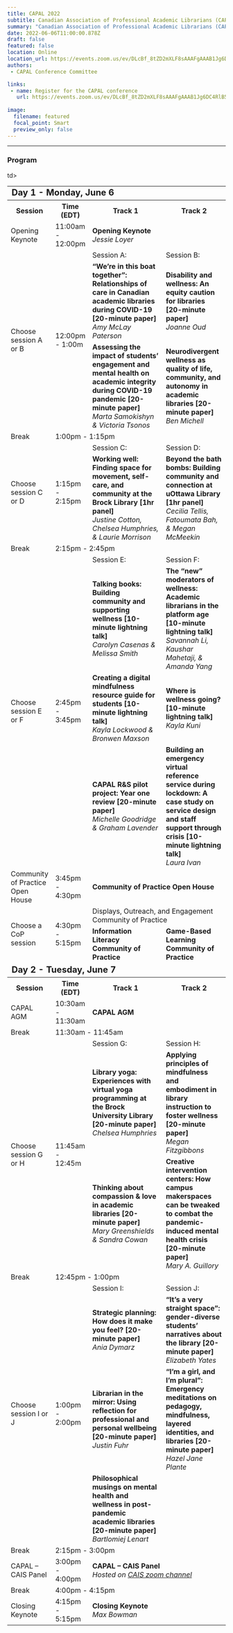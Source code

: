 ```yaml
---
title: CAPAL 2022
subtitle: Canadian Association of Professional Academic Librarians (CAPAL) Conference
summary: "Canadian Association of Professional Academic Librarians (CAPAL) Conference"
date: 2022-06-06T11:00:00.878Z
draft: false
featured: false
location: Online
location_url: https://events.zoom.us/ev/DLcBf_8tZD2mXLF8sAAAFgAAAB1Jg6DC4RlB59fqQghMRbUJ0y19GtfPZU-uPLEBeOMdf8yvPuCY~AEdhYueavXMvJCsgl-NOUsUNZUySPICd5Xl2NN0
authors:
 - CAPAL Conference Committee

links:
 - name: Register for the CAPAL conference
   url: https://events.zoom.us/ev/DLcBf_8tZD2mXLF8sAAAFgAAAB1Jg6DC4RlB59fqQghMRbUJ0y19GtfPZU-uPLEBeOMdf8yvPuCY~AEdhYueavXMvJCsgl-NOUsUNZUySPICd5Xl2NN0
   
image:
  filename: featured
  focal_point: Smart
  preview_only: false
---
```


---

### Program
<table style="width:100%">
  <tr>
      <td colspan=4 style="font-size:20px"><strong>Day 1 - Monday, June 6</strong> </td>
  </tr>
  <tr>
    <th style="width:15%">Session</th>
    <th style="width:15%">Time (EDT)</th>
    <th style="width:40%">Track 1</th>
    <th style="width:40%">Track 2</th>
  </tr>
  <tr>
    <td>Opening Keynote</td>
    <td>11:00am - 12:00pm</td>
    <td colspan=2>
      <STRONG>Opening Keynote</STRONG></br>
        <i>Jessie Loyer</i>
    </td>
  </tr>
  <tr>
    <td rowspan=3>Choose session A or B</td>
    <td rowspan=3>12:00pm - 1:00m</td>
    <td>Session A:</td>
    <td>Session B:</td>
  </tr>
  <tr>
    <td><strong>“We’re in this boat together”: Relationships of care in Canadian academic libraries during COVID-19 [20-minute paper]</strong><br>
        <i>Amy McLay Paterson</i>
     </td>
    <td><strong>Disability and wellness: An equity caution for libraries [20-minute paper]</strong><br>
        <i>Joanne Oud</i>
    </td>
  </tr>
  <tr>
    <td><strong>Assessing the impact of students’ engagement and mental health on academic integrity during COVID-19 pandemic [20-minute paper]</strong><br>
        <i>Marta Samokishyn & Victoria Tsonos </i>
    </td>
    <td><strong>Neurodivergent wellness as quality of life, community, and autonomy in academic libraries [20-minute paper]</strong><br>
        <i>Ben Michell</i>
    </td>
  </tr>
  <tr>
    <td>Break</td>
    <td colspan=3>1:00pm - 1:15pm</td>
  </tr>
  <tr>
    <td rowspan=2>Choose session C or D</td>
    <td rowspan=2>1:15pm - 2:15pm</td>
    <td>Session C:</td>
    <td>Session D:</td>
  </tr>
  <tr>
    <td><strong>Working well: Finding space for movement, self-care, and community at the Brock Library [1hr panel]</strong><br>
        <i>Justine Cotton, Chelsea Humphries, & Laurie Morrison</i>
    </td>
    <td><strong>Beyond the bath bombs: Building community and connection at uOttawa Library [1hr panel]</strong><br>
        <i>Cecilia Tellis, Fatoumata Bah, & Megan McMeekin</i>
    </td>
  </tr> 
  <tr>
    <td>Break</td>
    <td colspan=3>2:15pm - 2:45pm</td>
  </tr>
  <tr>
    <td rowspan=4>Choose session E or F</td>
    <td rowspan=4>2:45pm - 3:45pm</td>
    <td>Session E:</td>
    <td>Session F:</td>
  </tr>
  <tr>
    <td><strong>Talking books: Building community and supporting wellness [10-minute lightning talk]</strong><br>
        <i>Carolyn Casenas & Melissa Smith</i>
    </td>
    <td><strong>The “new” moderators of wellness: Academic librarians in the platform age [10-minute lightning talk]</strong><br>
        <i>Savannah Li, Kaushar Mahetaji, & Amanda Yang</i>
    </td>
  </tr>
  <tr>
    <td><strong>Creating a digital mindfulness resource guide for students [10-minute lightning talk]</strong><br>
        <i>Kayla Lockwood & Bronwen Maxson</i>
    </td>
    <td><strong>Where is wellness going? [10-minute lightning talk]</strong><br>
        <i>Kayla Kuni</i>
    </td>
  </tr>
  <tr>
    <td><strong>CAPAL R&S pilot project: Year one review [20-minute paper]</strong><br>
        <i>Michelle Goodridge & Graham Lavender</i>
    </td>
    <td><strong>Building an emergency virtual reference service during lockdown: A case study on service design and staff support through crisis [10-minute lightning talk]</strong><br>
        <i>Laura Ivan</i>
    </td>
    </tr>
  <tr>
    <td>Community of Practice Open House</td>
    <td>3:45pm - 4:30pm</td>
    <td colspan=2>
      <STRONG>Community of Practice Open House</STRONG> 
    </td>
  </tr>
  <tr>
    <td rowspan=2>Choose a CoP session</td>td>
    <td rowspan=2>4:30pm - 5:15pm</td>  
    <td colspan=2>Displays, Outreach, and Engagement Community of Practice</td>
   </tr>
   <tr>
    <td><STRONG>Information Literacy Community of Practice</STRONG></td>
    <td><STRONG>Game-Based Learning Community of Practice<STRONG></td> 
  </tr>
  <tr>
      <td colspan=4 style="font-size:20px"><strong><font>Day 2 - Tuesday, June 7</font></strong></td>
  </tr>
  <tr>
    <th>Session</th>
    <th>Time (EDT)</th>
    <th>Track 1</th>
    <th>Track 2</th>
  </tr>
  <tr>
    <td>CAPAL AGM</td>
    <td>10:30am - 11:30am</td>
    <td colspan=2>
      <STRONG>CAPAL AGM</STRONG> 
    </td>
  </tr>
  <tr>
    <td>Break</td>
    <td colspan=3>11:30am - 11:45am</td>
  </tr>  
  <tr>
    <td rowspan=3>Choose session G or H</td>
    <td rowspan=3>11:45am - 12:45m</td>
    <td>Session G:</td>
    <td>Session H:</td>
  </tr>
  <tr>
    <td><strong>Library yoga: Experiences with virtual yoga programming at the Brock University Library [20-minute paper]</strong><br>
        <i>Chelsea Humphries</i>
    </td>
    <td><strong>Applying principles of mindfulness and embodiment in library instruction to foster wellness [20-minute paper]</strong><br>
        <i>Megan Fitzgibbons</i>
    </td>
  </tr>
  <tr>
    <td><strong>Thinking about compassion & love in academic libraries [20-minute paper]</strong><br>
        <i>Mary Greenshields & Sandra Cowan </i>
    </td>
    <td><strong>Creative intervention centers: How campus makerspaces can be tweaked to combat the pandemic-induced mental health crisis [20-minute paper]</strong><br>
        <i>Mary A. Guillory</i>
    </td>
  </tr>
  </tr> 
  <tr>
    <td>Break</td>
    <td colspan=3>12:45pm - 1:00pm</td>
  </tr>
  <tr>
    <td rowspan=4>Choose session I or J</td>
    <td rowspan=4>1:00pm - 2:00pm</td>
    <td>Session I:</td>
    <td>Session J:</td>
  </tr>
  <tr>
    <td><strong>Strategic planning: How does it make you feel? [20-minute paper]</strong><br>
        <i>Ania Dymarz</i>
    </td>
    <td><strong>“It’s a very straight space”: gender-diverse students’ narratives about the library [20-minute paper]</strong><br>
        <i>Elizabeth Yates</i>
    </td>
  </tr>
  <tr>
    <td><strong>Librarian in the mirror: Using reflection for professional and personal wellbeing [20-minute paper]</strong><br>
        <i>Justin Fuhr</i>
    </td>
    <td><strong>“I’m a girl, and I’m plural”: Emergency meditations on pedagogy, mindfulness, layered identities, and libraries [20-minute paper]</strong><br>
        <i>Hazel Jane Plante</i>
    </td>
  </tr>
  <tr>
    <td><strong>Philosophical musings on mental health and wellness in post-pandemic academic libraries [20-minute paper]</strong><br>
        <i>Bartlomiej Lenart</i>
    </td>
    </tr>
  <tr>
    <td>Break</td>
    <td colspan=3>2:15pm - 3:00pm</td>
  </tr>
  <tr>
    <td>CAPAL – CAIS Panel </td>
    <td>3:00pm - 4:00pm</td>
    <td colspan=2>
      <STRONG>CAPAL – CAIS Panel</STRONG><br>
        <i>Hosted on <a href="https://us06web.zoom.us/j/88016818664?wd=bWlEMk1oZ3FyWTVFNXZISUh4dlZJdz09">CAIS zoom channel</a></i>
    </td>
  </tr>
  <tr>
    <td>Break</td>
    <td colspan=3>4:00pm - 4:15pm</td>
  </tr>
  <tr>
    <td>Closing Keynote</td>
    <td>4:15pm - 5:15pm</td>
    <td colspan=2>
      <STRONG>Closing Keynote</STRONG><br>
        <i>Max Bowman</i>
    </td>
  </tr>
</table>
